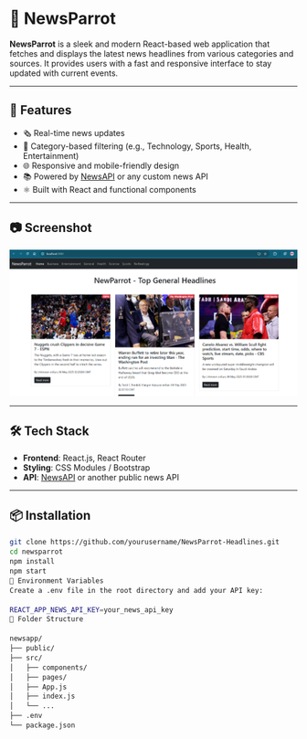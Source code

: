 # 📰 NewsParrot

**NewsParrot** is a sleek and modern React-based web application that fetches and displays the latest news headlines from various categories and sources. It provides users with a fast and responsive interface to stay updated with current events.

---

## 🚀 Features

- 🗞️ Real-time news updates  
- 🔎 Category-based filtering (e.g., Technology, Sports, Health, Entertainment)  
- 🌐 Responsive and mobile-friendly design   
- 📚 Powered by [NewsAPI](https://newsapi.org/) or any custom news API  
- ⚛️ Built with React and functional components  

---

## 📷 Screenshot

![Newsapp](./public/Newsapp.png)

---

## 🛠️ Tech Stack

- **Frontend**: React.js, React Router  
- **Styling**: CSS Modules / Bootstrap  
- **API**: [NewsAPI](https://newsapi.org/) or another public news API  

---

## 📦 Installation

```bash
git clone https://github.com/yourusername/NewsParrot-Headlines.git
cd newsparrot
npm install
npm start
🔧 Environment Variables
Create a .env file in the root directory and add your API key:

REACT_APP_NEWS_API_KEY=your_news_api_key
🧭 Folder Structure

newsapp/
├── public/
├── src/
│   ├── components/
│   ├── pages/
│   ├── App.js
│   ├── index.js
│   └── ...
├── .env
└── package.json
